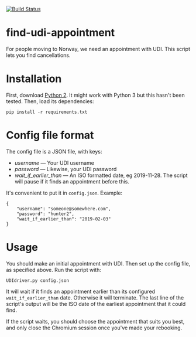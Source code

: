[![Build Status](https://travis-ci.org/stribb/find-udi-appointment.svg?branch=master)](https://travis-ci.org/stribb/find-udi-appointment)


# find-udi-appointment
For people moving to Norway, we need an appointment with UDI. This script lets you find cancellations.

# Installation

First, download [Python 2](https://www.python.org/downloads/). It might work with Python 3 but this hasn't been tested. Then, load its dependencies:

```pip install -r requirements.txt```

# Config file format
The config file is a JSON file, with keys:

- *username* &mdash; Your UDI username
- *password* &mdash; Likewise, your UDI password
- *wait_if_earlier_than* &mdash; An ISO formatted date, eg 2019-11-28. The script will pause if it finds an appointment before this.


It's convenient to put it in ```config.json```. Example:

```
{
	"username": "someone@somewhere.com",
	"password": "hunter2",
	"wait_if_earlier_than": "2019-02-03"
}
```

# Usage
You should make an initial appointment with UDI. Then set up the config file, as specified above. Run the script with:

```UDIdriver.py config.json```

It will wait if it finds an appointment earlier than its configured ```wait_if_earlier_than``` date. Otherwise it will terminate. The last line of the script's output will be the ISO date of the earliest appointment that it could find.

If the script waits, you should choose the appointment that suits you best, and only close the Chromium session once you've made your rebooking.
